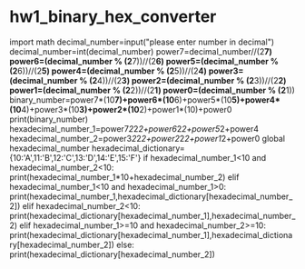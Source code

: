 # hw1_binary_hex_converter
import math
decimal_number=input("please enter number in decimal")
decimal_number=int(decimal_number)
power7=decimal_number//(2**7)
power6=(decimal_number % (2**7))//(2**6)
power5=(decimal_number % (2**6))//(2**5)
power4=(decimal_number % (2**5))//(2**4)
power3=(decimal_number % (2**4))//(2**3)
power2=(decimal_number % (2**3))//(2**2)
power1=(decimal_number % (2**2))//(2**1)
power0=(decimal_number % (2**1))
binary_number=power7*(10**7)+power6*(10**6)+power5*(10**5)+power4*(10**4)+power3*(10**3)+power2*(10**2)+power1*(10)+power0
print(binary_number)
hexadecimal_number_1=power7*2*2*2+power6*2*2+power5*2+power4
hexadecimal_number_2=power3*2*2*2+power2*2*2+power1*2+power0
global hexadecimal_number
hexadecimal_dictionary={10:'A',11:'B',12:'C',13:'D',14:'E',15:'F'}
if hexadecimal_number_1<10 and hexadecimal_number_2<10:
  print(hexadecimal_number_1*10+hexadecimal_number_2)
elif hexadecimal_number_1<10 and hexadecimal_number_1>0:
  print(hexadecimal_number_1,hexadecimal_dictionary[hexadecimal_number_2])
elif hexadecimal_number_2<10:
  print(hexadecimal_dictionary[hexadecimal_number_1],hexadecimal_number_2)
elif hexadecimal_number_1>=10 and hexadecimal_number_2>=10:
  print(hexadecimal_dictionary[hexadecimal_number_1],hexadecimal_dictionary[hexadecimal_number_2])
else:
  print(hexadecimal_dictionary[hexadecimal_number_2])
